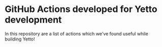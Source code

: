 # GitHub Actions developed for Yetto development

In this repository are a list of actions which we've found useful while building Yetto!
